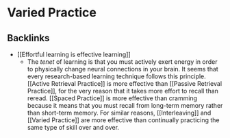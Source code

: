 # Varied Practice
<Stage stage="seedling" />


## Backlinks

- [[Effortful learning is effective learning]]
  - The _tenet_ of learning is that you must actively exert energy in order to physically change neural connections in your brain. It seems that every research-based learning technique follows this principle. [[Active Retrieval Practice]] is more effective than [[Passive Retrieval Practice]], for the very reason that it takes more effort to recall than reread. [[Spaced Practice]] is more effective than cramming because it means that you must recall from long-term memory rather than short-term memory. For similar reasons, [[Interleaving]] and [[Varied Practice]] are more effective than continually practicing the same type of skill over and over.
